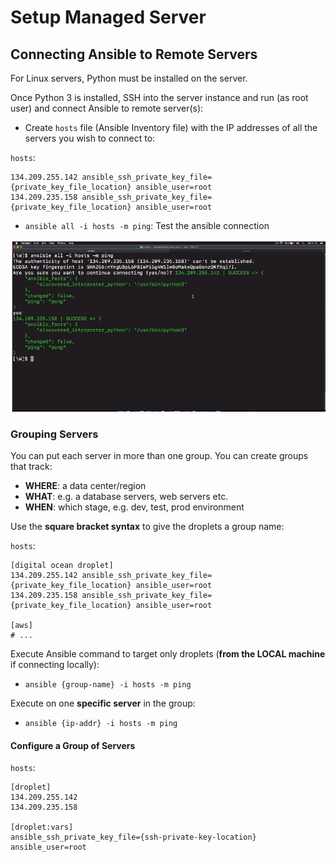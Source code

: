 # Setup Managed Server

## Connecting Ansible to Remote Servers

For Linux servers, Python must be installed on the server.

Once Python 3 is installed, SSH into the server instance and run (as root user)
and connect Ansible to remote server(s):

- Create `hosts` file (Ansible Inventory file) with the IP addresses of all the
  servers you wish to connect to:

`hosts`:

```
134.209.255.142 ansible_ssh_private_key_file={private_key_file_location} ansible_user=root
134.209.235.158 ansible_ssh_private_key_file={private_key_file_location} ansible_user=root
```

- `ansible all -i hosts -m ping`: Test the ansible connection

![ansible ping success](./ansible_ping.png)

### Grouping Servers

You can put each server in more than one group. You can create groups that
track:

- **WHERE**: a data center/region
- **WHAT**: e.g. a database servers, web servers etc.
- **WHEN**: which stage, e.g. dev, test, prod environment

Use the **square bracket syntax** to give the droplets a group name:

`hosts`:

```
[digital ocean droplet]
134.209.255.142 ansible_ssh_private_key_file={private_key_file_location} ansible_user=root
134.209.235.158 ansible_ssh_private_key_file={private_key_file_location} ansible_user=root

[aws]
# ...
```

Execute Ansible command to target only droplets (**from the LOCAL machine** if
connecting locally):

- `ansible {group-name} -i hosts -m ping`

Execute on one **specific server** in the group:

- `ansible {ip-addr} -i hosts -m ping`

#### Configure a Group of Servers

`hosts`:

```
[droplet]
134.209.255.142
134.209.235.158

[droplet:vars]
ansible_ssh_private_key_file={ssh-private-key-location}
ansible_user=root
```
